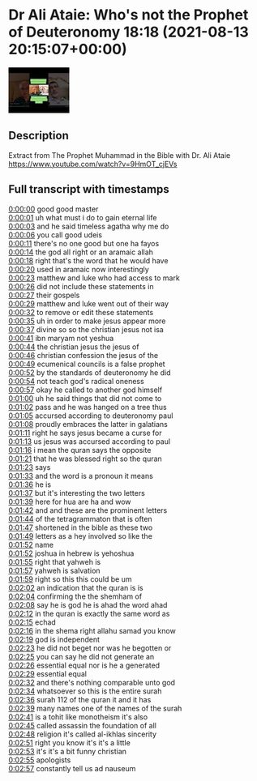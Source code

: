 # Dr Ali Ataie: Who's not the Prophet of Deuteronomy 18:18 (2021-08-13 20:15:07+00:00)

![alt Dr Ali Ataie: Who's not the Prophet of Deuteronomy 18:18](v_tKoiIxYGA.jpg "Dr Ali Ataie: Who's not the Prophet of Deuteronomy 18:18")

## Description

Extract from The Prophet Muhammad in the Bible with Dr. Ali Ataie https://www.youtube.com/watch?v=9HmOT_cjEVs



## Full transcript with timestamps

[0:00:00](https://youtu.be/v_tKoiIxYGA?t=0) good good master  
[0:00:01](https://youtu.be/v_tKoiIxYGA?t=1) uh what must i do to gain eternal life  
[0:00:03](https://youtu.be/v_tKoiIxYGA?t=3) and he said timeless agatha why me do  
[0:00:06](https://youtu.be/v_tKoiIxYGA?t=6) you call good udeis  
[0:00:11](https://youtu.be/v_tKoiIxYGA?t=11) there's no one good but one ha fayos  
[0:00:14](https://youtu.be/v_tKoiIxYGA?t=14) the god all right or an aramaic allah  
[0:00:18](https://youtu.be/v_tKoiIxYGA?t=18) right that's the word that he would have  
[0:00:20](https://youtu.be/v_tKoiIxYGA?t=20) used in aramaic now interestingly  
[0:00:23](https://youtu.be/v_tKoiIxYGA?t=23) matthew and luke who had access to mark  
[0:00:26](https://youtu.be/v_tKoiIxYGA?t=26) did not include these statements in  
[0:00:27](https://youtu.be/v_tKoiIxYGA?t=27) their gospels  
[0:00:29](https://youtu.be/v_tKoiIxYGA?t=29) matthew and luke went out of their way  
[0:00:32](https://youtu.be/v_tKoiIxYGA?t=32) to remove or edit these statements  
[0:00:35](https://youtu.be/v_tKoiIxYGA?t=35) uh in order to make jesus appear more  
[0:00:37](https://youtu.be/v_tKoiIxYGA?t=37) divine so so the christian jesus not isa  
[0:00:41](https://youtu.be/v_tKoiIxYGA?t=41) ibn maryam not yeshua  
[0:00:44](https://youtu.be/v_tKoiIxYGA?t=44) the christian jesus the jesus of  
[0:00:46](https://youtu.be/v_tKoiIxYGA?t=46) christian confession the jesus of the  
[0:00:49](https://youtu.be/v_tKoiIxYGA?t=49) ecumenical councils is a false prophet  
[0:00:52](https://youtu.be/v_tKoiIxYGA?t=52) by the standards of deuteronomy he did  
[0:00:54](https://youtu.be/v_tKoiIxYGA?t=54) not teach god's radical oneness  
[0:00:57](https://youtu.be/v_tKoiIxYGA?t=57) okay he called to another god himself  
[0:01:00](https://youtu.be/v_tKoiIxYGA?t=60) uh he said things that did not come to  
[0:01:02](https://youtu.be/v_tKoiIxYGA?t=62) pass and he was hanged on a tree thus  
[0:01:05](https://youtu.be/v_tKoiIxYGA?t=65) accursed according to deuteronomy paul  
[0:01:08](https://youtu.be/v_tKoiIxYGA?t=68) proudly embraces the latter in galatians  
[0:01:11](https://youtu.be/v_tKoiIxYGA?t=71) right he says jesus became a curse for  
[0:01:13](https://youtu.be/v_tKoiIxYGA?t=73) us jesus was accursed according to paul  
[0:01:16](https://youtu.be/v_tKoiIxYGA?t=76) i mean the quran says the opposite  
[0:01:21](https://youtu.be/v_tKoiIxYGA?t=81) that he was blessed right so the quran  
[0:01:23](https://youtu.be/v_tKoiIxYGA?t=83) says  
[0:01:33](https://youtu.be/v_tKoiIxYGA?t=93) and the word is a pronoun it means  
[0:01:36](https://youtu.be/v_tKoiIxYGA?t=96) he is  
[0:01:37](https://youtu.be/v_tKoiIxYGA?t=97) but it's interesting the two letters  
[0:01:39](https://youtu.be/v_tKoiIxYGA?t=99) here for hua are ha and wow  
[0:01:42](https://youtu.be/v_tKoiIxYGA?t=102) and and these are the prominent letters  
[0:01:44](https://youtu.be/v_tKoiIxYGA?t=104) of the tetragrammaton that is often  
[0:01:47](https://youtu.be/v_tKoiIxYGA?t=107) shortened in the bible as these two  
[0:01:49](https://youtu.be/v_tKoiIxYGA?t=109) letters as a hey involved so like the  
[0:01:52](https://youtu.be/v_tKoiIxYGA?t=112) name  
[0:01:52](https://youtu.be/v_tKoiIxYGA?t=112) joshua in hebrew is yehoshua  
[0:01:55](https://youtu.be/v_tKoiIxYGA?t=115) right that yahweh is  
[0:01:57](https://youtu.be/v_tKoiIxYGA?t=117) yahweh is salvation  
[0:01:59](https://youtu.be/v_tKoiIxYGA?t=119) right so this this could be um  
[0:02:02](https://youtu.be/v_tKoiIxYGA?t=122) an indication that the quran is is  
[0:02:04](https://youtu.be/v_tKoiIxYGA?t=124) confirming the the shemham of  
[0:02:08](https://youtu.be/v_tKoiIxYGA?t=128) say he is god he is ahad the word ahad  
[0:02:12](https://youtu.be/v_tKoiIxYGA?t=132) in the quran is exactly the same word as  
[0:02:15](https://youtu.be/v_tKoiIxYGA?t=135) echad  
[0:02:16](https://youtu.be/v_tKoiIxYGA?t=136) in the shema right allahu samad you know  
[0:02:19](https://youtu.be/v_tKoiIxYGA?t=139) god is independent  
[0:02:23](https://youtu.be/v_tKoiIxYGA?t=143) he did not beget nor was he begotten or  
[0:02:25](https://youtu.be/v_tKoiIxYGA?t=145) you can say he did not generate an  
[0:02:26](https://youtu.be/v_tKoiIxYGA?t=146) essential equal nor is he a generated  
[0:02:29](https://youtu.be/v_tKoiIxYGA?t=149) essential equal  
[0:02:32](https://youtu.be/v_tKoiIxYGA?t=152) and there's nothing comparable unto god  
[0:02:34](https://youtu.be/v_tKoiIxYGA?t=154) whatsoever so this is the entire surah  
[0:02:36](https://youtu.be/v_tKoiIxYGA?t=156) surah 112 of the quran it and it has  
[0:02:39](https://youtu.be/v_tKoiIxYGA?t=159) many names one of the names of the surah  
[0:02:41](https://youtu.be/v_tKoiIxYGA?t=161) is a tohit like monotheism it's also  
[0:02:45](https://youtu.be/v_tKoiIxYGA?t=165) called assassin the foundation of all  
[0:02:48](https://youtu.be/v_tKoiIxYGA?t=168) religion it's called al-ikhlas sincerity  
[0:02:51](https://youtu.be/v_tKoiIxYGA?t=171) right you know it's it's a little  
[0:02:53](https://youtu.be/v_tKoiIxYGA?t=173) it's it's a bit funny christian  
[0:02:55](https://youtu.be/v_tKoiIxYGA?t=175) apologists  
[0:02:57](https://youtu.be/v_tKoiIxYGA?t=177) constantly tell us ad nauseum  

